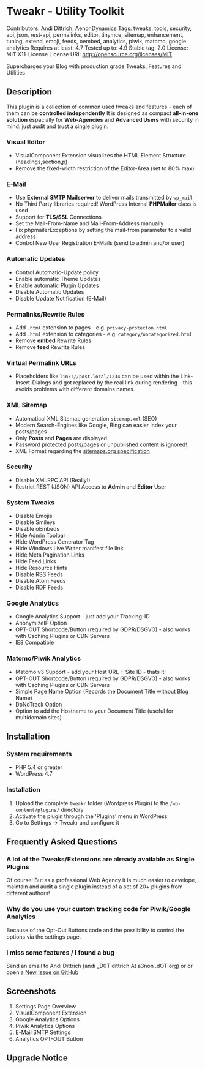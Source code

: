 # Tweakr - Utility Toolkit #
Contributors: Andi Dittrich, AenonDynamics
Tags: tweaks, tools, security, api, json, rest-api, permalinks, editor, tinymce, sitemap, enhancement, tuning, extend, emoji, feeds, oembed, analytics, piwik, matomo, google analytics
Requires at least: 4.7
Tested up to: 4.9
Stable tag: 2.0
License: MIT X11-License
License URI: http://opensource.org/licenses/MIT

Supercharges your Blog with production grade Tweaks, Features and Utilities

## Description ##

This plugin is a collection of common used tweaks and features - each of them can be **controlled independently**
It is designed as compact **all-in-one solution** espacially for **Web-Agencies** and **Advanced Users** with security in mind: just audit and trust a single plugin.

### Visual Editor ###

* VisualComponent Extension visualizes the HTML Element Structure (headings,section,p)
* Remove the fixed-width restriction of the Editor-Area (set to 80% max)

### E-Mail ###

* Use **External SMTP Mailserver** to deliver mails transmitted by `wp_mail`
* No Third Party libraries required! WordPress Internal **PHPMailer** class is used
* Support for **TLS/SSL** Connections
* Set the Mail-From-Name and Mail-From-Address manually
* Fix phpmailerExceptions by setting the mail-from parameter to a valid address
* Control New User Registration E-Mails (send to admin and/or user)

### Automatic Updates ###

* Control Automatic-Update policy
* Enable automatic Theme Updates
* Enable automatic Plugin Updates
* Disable Automatic Updates
* Disable Update Notification (E-Mail)

### Permalinks/Rewrite Rules ###

* Add `.html` extension to pages - e.g. `privacy-protecton.html`
* Add `.html` extension to categories - e.g. `category/uncategorized.html`
* Remove **embed** Rewrite Rules
* Remove **feed** Rewrite Rules

### Virtual Permalink URLs ###
* Placeholders like `link://post.local/1234` can be used within the Link-Insert-Dialogs and got replaced by the real link during rendering - this avoids problems with different domains names.

### XML Sitemap ###
* Automatical XML Sitemap generation `sitemap.xml` (SEO)
* Modern Search-Engines like Google, Bing can easier index your posts/pages
* Only **Posts** and **Pages** are displayed
* Password protected posts/pages or unpublished content is ignored!
* XML Format regarding the [sitemaps.org specification](https://www.sitemaps.org/protocol.html)

### Security ###
* Disable XMLRPC API (Really!)
* Restrict REST (JSON) API Access to **Admin** and **Editor** User

### System Tweaks ###

* Disable Emojis
* Disable Smileys
* Disable oEmbeds
* Hide Admin Toolbar
* Hide WordPress Generator Tag
* Hide Windows Live Writer manifest file link
* Hide Meta Pagination Links
* Hide Feed Links
* Hide Resource Hints
* Disable RSS Feeds
* Disable Atom Feeds
* Disable RDF Feeds

### Google Analytics ###

* Google Analytics Support - just add your Tracking-ID
* AnonymizeIP Option
* OPT-OUT Shortcode/Button (required by GDPR/DSGVO) - also works with Caching Plugins or CDN Servers
* IE8 Compatible

### Matomo/Piwik Analytics ###

* Matomo v3 Support - add your Host URL + Site ID - thats it!
* OPT-OUT Shortcode/Button (required by GDPR/DSGVO) - also works with Caching Plugins or CDN Servers
* Simple Page Name Option (Records the Document Title without Blog Name)
* DoNoTrack Option
* Option to add the Hostname to your Document Title (useful for multidomain sites)

## Installation ##

### System requirements ###
* PHP 5.4 or greater
* WordPress 4.7

### Installation ###
1. Upload the complete `tweakr` folder (Wordpress Plugin) to the `/wp-content/plugins/` directory
2. Activate the plugin through the 'Plugins' menu in WordPress
3. Go to Settings -> Tweakr and configure it

## Frequently Asked Questions ##

### A lot of the Tweaks/Extensions are already available as Single Plugins ###
Of course! But as a professional Web Agency it is much easier to develope, maintain and audit a single plugin instead of a set of 20+ plugins from different authors!

### Why do you use your custom tracking code for Piwik/Google Analytics ###
Because of the Opt-Out Buttons code and the possibility to control the options via the settings page.

### I miss some features / I found a bug ###
Send an email to Andi Dittrich (andi _D0T dittrich At a3non .dOT org) or or open a [New Issue on GitHub](https://github.com/AndiDittrich/WordPress.Tweakr/issues)

## Screenshots ##

1. Settings Page Overview
2. VisualComponent Extension
3. Google Analytics Options
4. Piwik Analytics Options
5. E-Mail SMTP Settings
6. Analytics OPT-OUT Button

## Upgrade Notice ##



